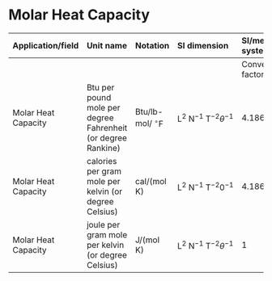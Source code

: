 # Molar Heat Capacity

| Application/field | Unit name | Notation | SI dimension | SI/metric system |  | English/US system |  |
| :--- | :--- | :--- | :--- | :--- | :--- | :--- | :--- |
|  |  |  |  | Conversion factor | Unit | Conversion factor | Unit |
| Molar Heat Capacity | Btu per pound mole per degree Fahrenheit (or degree Rankine) | Btu/lb-mol/ ${ }^{\circ} \mathrm{F}$ | $\mathrm{L}^{2} \mathrm{~N}^{-1} \mathrm{~T}^{-2} \theta^{-1}$ | 4.1868 | J/ (mol K) | 1 | Btu/ $\mathrm{lb}-\mathrm{mol} /{ }^{\circ} \mathrm{F}$ |
| Molar Heat Capacity | calories per gram mole per kelvin (or degree Celsius) | cal/(mol K) | $\mathrm{L}^{2} \mathrm{~N}^{-1} \mathrm{~T}^{-2} 0^{-1}$ | 4.1868 | J/ (mol K) | 1 | Btu/ $\mathrm{lb}-\mathrm{mol} /{ }^{\circ} \mathrm{F}$ |
| Molar Heat Capacity | joule per gram mole per kelvin (or degree Celsius) | J/(mol K) | $\mathrm{L}^{2} \mathrm{~N}^{-1} \mathrm{~T}^{-2} \theta^{-1}$ | 1 | J/ (mol K) | 0.23885 | Btu/ $\mathrm{lb}-\mathrm{mol} /{ }^{\circ} \mathrm{F}$ |
